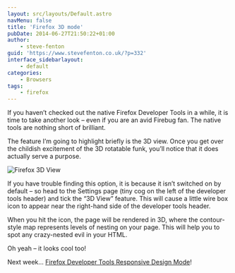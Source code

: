 ```yaml
---
layout: src/layouts/Default.astro
navMenu: false
title: 'Firefox 3D mode'
pubDate: 2014-06-27T21:50:22+01:00
author:
    - steve-fenton
guid: 'https://www.stevefenton.co.uk/?p=332'
interface_sidebarlayout:
    - default
categories:
    - Browsers
tags:
    - firefox
---
```


If you haven’t checked out the native Firefox Developer Tools in a while, it is time to take another look – even if you are an avid Firebug fan. The native tools are nothing short of brilliant.

The feature I’m going to highlight briefly is the 3D view. Once you get over the childish excitement of the 3D rotatable funk, you’ll notice that it does actually serve a purpose.

![Firefox 3D View](https://www.stevefenton.co.uk/wp-content/uploads/2015/07/firefox-3d-view.jpg)

If you have trouble finding this option, it is because it isn’t switched on by default – so head to the Settings page (tiny cog on the left of the developer tools header) and tick the “3D View” feature. This will cause a little wire box icon to appear near the right-hand side of the developer tools header.

When you hit the icon, the page will be rendered in 3D, where the contour-style map represents levels of nesting on your page. This will help you to spot any crazy-nested evil in your HTML.

Oh yeah – it looks cool too!

Next week… [Firefox Developer Tools Responsive Design Mode](/Content/Blog/Date/201406/Blog/Firefox-Responsive-Mode/)!